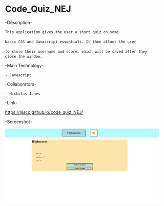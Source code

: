 # Code_Quiz_NEJ
-Description-

    This application gives the user a short quiz on some

    basic CSS and Javascript essentials. It then allows the user
    
    to store their username and score, which will be saved after they close the window.

-Main Technology-

    - Javascript

-Collaborators-

    - Nicholas Jones

-Link-

https://njscc.github.io/code_quiz_NEJ/ 

-Screenshot-

![Sample of image of score screen with elements added.](./assets/image.png)